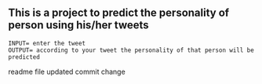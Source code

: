 ## This is a project to predict the personality of person using his/her tweets
```
INPUT= enter the tweet 
OUTPUT= according to your tweet the personality of that person will be predicted
```
readme file updated
commit change
